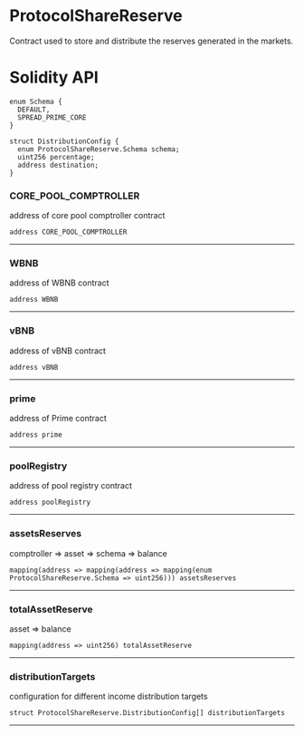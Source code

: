 # ProtocolShareReserve

Contract used to store and distribute the reserves generated in the markets.

# Solidity API

```solidity
enum Schema {
  DEFAULT,
  SPREAD_PRIME_CORE
}
```

```solidity
struct DistributionConfig {
  enum ProtocolShareReserve.Schema schema;
  uint256 percentage;
  address destination;
}
```

### CORE_POOL_COMPTROLLER

address of core pool comptroller contract

```solidity
address CORE_POOL_COMPTROLLER
```

- - -

### WBNB

address of WBNB contract

```solidity
address WBNB
```

- - -

### vBNB

address of vBNB contract

```solidity
address vBNB
```

- - -

### prime

address of Prime contract

```solidity
address prime
```

- - -

### poolRegistry

address of pool registry contract

```solidity
address poolRegistry
```

- - -

### assetsReserves

comptroller => asset => schema => balance

```solidity
mapping(address => mapping(address => mapping(enum ProtocolShareReserve.Schema => uint256))) assetsReserves
```

- - -

### totalAssetReserve

asset => balance

```solidity
mapping(address => uint256) totalAssetReserve
```

- - -

### distributionTargets

configuration for different income distribution targets

```solidity
struct ProtocolShareReserve.DistributionConfig[] distributionTargets
```

- - -


